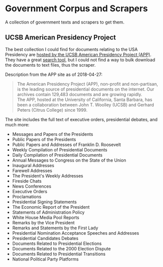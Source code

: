 # Government Corpus and Scrapers
A collection of government texts and scrapers to get them.

## UCSB American Presidency Project

The best collection I could find for documents relating to the USA Presidency are [hosted by the UCSB American Presidency Project (APP)](http://www.presidency.ucsb.edu/index.php). They have a great [search tool](http://www.presidency.ucsb.edu/index.php#search), but I could not find a way to bulk download the documents to text files, thus the scraper.

Description from the APP site as of 2018-04-27:

>The American Presidency Project (APP), non-profit and non-partisan, is the leading source of presidential documents on the internet. Our archives contain 129,483 documents and are growing rapidly.  
The APP, hosted at the University of California, Santa Barbara, has been a collaboration between John T. Woolley (UCSB) and Gerhard Peters (Citrus College) since 1999.

The site includes the full text of executive orders, presidential debates, and much more:

- Messages and Papers of the Presidents
- Public Papers of the Presidents
- Public Papers and Addresses of Franklin D. Roosevelt
- Weekly Compilation of Presidential Documents
- Daily Compilation of Presidential Documents
- Annual Messages to Congress on the State of the Union
- Inaugural Addresses
- Farewell Addresses
- The President's Weekly Addresses
- Fireside Chats
- News Conferences
- Executive Orders
- Proclamations
- Presidential Signing Statements
- The Economic Report of the President
- Statements of Administration Policy
- White House Media Pool Reports
- Remarks by the Vice President
- Remarks and Statements by the First Lady
- Presidential Nomination Acceptance Speeches and Addresses
- Presidential Candidates Debates
- Documents Related to Presidential Elections
- Documents Related to the 2000 Election Dispute
- Documents Related to Presidential Transitions
- National Political Party Platforms

